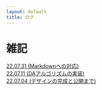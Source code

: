 ```yaml
---
layout: default
title: ログ
---
```


# 雑記  
[22.07.31 (Markdownへの対応)](/documents/blog/2022-07-31/)  
[22.07.11 (DAアルゴリズムの実装)](/documents/blog/2022-07-11/)  
[22.07.04 (デザインの完成と公開まで)](/documents/blog/2022-07-04/)  
